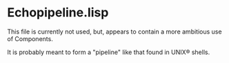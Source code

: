 # Echopipeline.lisp

This file is currently not used, but, appears to contain a more ambitious use of Components.

It is probably meant to form a "pipeline" like that found in UNIX® shells.